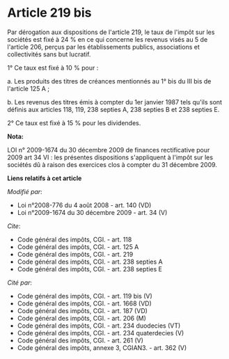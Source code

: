 # Article 219 bis

Par dérogation aux dispositions de l'article 219, le taux de l'impôt sur les sociétés est fixé à 24 % en ce qui concerne les
revenus visés au 5 de l'article 206, perçus par les établissements publics, associations et collectivités sans but lucratif. 

1° Ce taux est fixé à 10 % pour : 

a. Les produits des titres de créances mentionnés au 1° bis du III bis de l'article 125 A ; 

b. Les revenus des titres émis à compter du 1er janvier 1987 tels qu'ils sont définis aux articles 118, 119, 
238 septies A, 238 septies B et 238 septies E. 

2° Ce taux est fixé à 15 % pour les dividendes.

**Nota:**

LOI n° 2009-1674 du 30 décembre 2009 de finances rectificative pour 2009 art 34 VI : les présentes dispositions s'appliquent
à l'impôt sur les sociétés dû à raison des exercices clos à compter du 31 décembre 2009.

**Liens relatifs à cet article**

_Modifié par_:

  - Loi n°2008-776 du 4 août 2008 - art. 140 (VD)
  - Loi n°2009-1674 du 30 décembre 2009 - art. 34 (V)

_Cite_:

  - Code général des impôts, CGI. - art. 118
  - Code général des impôts, CGI. - art. 125 A
  - Code général des impôts, CGI. - art. 219
  - Code général des impôts, CGI. - art. 238 septies A
  - Code général des impôts, CGI. - art. 238 septies E

_Cité par_:

  - Code général des impôts, CGI. - art. 119 bis (V)
  - Code général des impôts, CGI. - art. 1668 (VD)
  - Code général des impôts, CGI. - art. 187 (VD)
  - Code général des impôts, CGI. - art. 206 (M)
  - Code général des impôts, CGI. - art. 234 duodecies (VT)
  - Code général des impôts, CGI. - art. 234 quaterdecies (V)
  - Code général des impôts, CGI. - art. 261 (V)
  - Code général des impôts, annexe 3, CGIAN3. - art. 362 (V)
